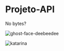 # Projeto-API

No bytes?

![ghost-face-deebeedee](https://user-images.githubusercontent.com/94016306/167962626-6cea4450-eff4-4a37-bd0e-4972abca17f9.gif)

![katarina](https://i.imgur.com/x92mB5h.gif)

